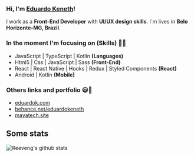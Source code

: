 ### Hi, I'm [Eduardo Keneth](https://www.eduardok.com)!

I work as a **Front-End Developer** with **UI/UX design skills**. I´m lives in **Belo Horizonte-MG, Brazil**.

### In the moment I'm focusing on (Skills) 👨‍💻
  - JavaScript | TypeScript | Kotlin   **(Languages)**
  - Html5 | Css | JavaScript | Sass   **(Front-End)**
  - React | React Native | Hooks | Redux | Styled Components   **(React)**
  - Android | Kotlin    **(Mobile)**

### Others links and portfolio 😃🧾
<!-- BLOG-POST-LIST:START -->
- [eduardok.com](https://www.eduardok.com/)
- [behance.net/eduardokeneth](https://www.behance.net/eduardokeneth)
- [mayatech.site](https://mayatech.site/)

<h2>Some stats</h2>

![Reeveng's github stats](https://github-readme-stats.vercel.app/api?username=eduardokeneth&show_icons=true&title_color=fff&icon_color=79ff97&text_color=9f9f9f&bg_color=151515)
